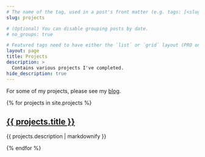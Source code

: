 ```yaml
---
# The name of the tag, used in a post's front matter (e.g. tags: [<slug>]).
slug: projects

# (Optional) You can disable grouping posts by date.
# no_groups: true

# Featured tags need to have either the `list` or `grid` layout (PRO only).
layout: page
title: Projects
description: >
  Contains various projects I've completed.
hide_description: true
---
```

For some of my projects, please see my [blog](/blog).

{% for projects in site.projects %}
  <h2>
    <a href="{{ projects.url }}">
      {{ projects.title }}
    </a>
  </h2>
  <p>{{ projects.description | markdownify }}</p>
{% endfor %}

